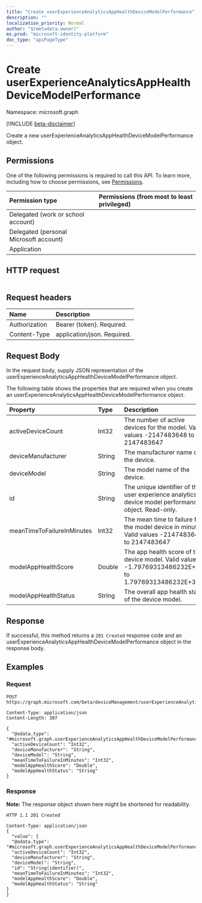 ```yaml
---
title: "Create userExperienceAnalyticsAppHealthDeviceModelPerformance"
description: ""
localization_priority: Normal
author: "$(metadata.owner)"
ms.prod: "microsoft-identity-platform"
doc_type: "apiPageType"
---
```


# Create userExperienceAnalyticsAppHealthDeviceModelPerformance

Namespace: microsoft.graph

[!INCLUDE [beta-disclaimer](../../includes/beta-disclaimer.md)]

Create a new userExperienceAnalyticsAppHealthDeviceModelPerformance object.

## Permissions

One of the following permissions is required to call this API. To learn more, including how to choose permissions, see [Permissions](/graph/permissions-reference).

| Permission type                        | Permissions (from most to least privileged) |
| :------------------------------------- | :------------------------------------------ |
| Delegated (work or school account)     |                                             |
| Delegated (personal Microsoft account) |                                             |
| Application                            |                                             |

## HTTP request

<!-- {
  "blockType": "ignored"
}
-->

```http

```

## Request headers

| Name          | Description                 |
| :------------ | :-------------------------- |
| Authorization | Bearer {token}. Required.   |
| Content-Type  | application/json. Required. |

## Request Body

In the request body, supply JSON representation of the userExperienceAnalyticsAppHealthDeviceModelPerformance object.

<!-- Actions and Functions -->

<!-- CRUD Methods -->

The following table shows the properties that are required when you create an userExperienceAnalyticsAppHealthDeviceModelPerformance object.

| Property                   | Type   | Description                                                                                            |
| :------------------------- | :----- | :----------------------------------------------------------------------------------------------------- |
| activeDeviceCount          | Int32  | The number of active devices for the model. Valid values -2147483648 to 2147483647                     |
| deviceManufacturer         | String | The manufacturer name of the device.                                                                   |
| deviceModel                | String | The model name of the device.                                                                          |
| id                         | String | The unique identifier of the user experience analytics device model performance object. Read-only.     |
| meanTimeToFailureInMinutes | Int32  | The mean time to failure for the model device in minutes. Valid values -2147483648 to 2147483647       |
| modelAppHealthScore        | Double | The app health score of the device model. Valid values -1.79769313486232E+308 to 1.79769313486232E+308 |
| modelAppHealthStatus       | String | The overall app health status of the device model.                                                     |

## Response

If successful, this method returns a `201 Created` response code and an userExperienceAnalyticsAppHealthDeviceModelPerformance object in the response body.

## Examples

### Request

<!-- {
  "blockType": "request",
  "name": "create_userexperienceanalyticsapphealthdevicemodelperformance"
}
-->

```http
POST https://graph.microsoft.com/beta/deviceManagement/userExperienceAnalyticsAppHealthDeviceModelPerformance/{id}

Content-Type: application/json
Content-Length: 307

{
  "@odata.type": "#microsoft.graph.userExperienceAnalyticsAppHealthDeviceModelPerformance",
  "activeDeviceCount": "Int32",
  "deviceManufacturer": "String",
  "deviceModel": "String",
  "meanTimeToFailureInMinutes": "Int32",
  "modelAppHealthScore": "Double",
  "modelAppHealthStatus": "String"
}

```

### Response

**Note:** The response object shown here might be shortened for readability.

<!-- {
  "blockType": "response",
  "truncated": true,
  "@odata.type": "microsoft.management.services.api.userExperienceAnalyticsAppHealthDeviceModelPerformance"
}
-->

```http
HTTP 1.1 201 Created

Content-Type: application/json
{
  "value": {
  "@odata.type": "#microsoft.graph.userExperienceAnalyticsAppHealthDeviceModelPerformance",
  "activeDeviceCount": "Int32",
  "deviceManufacturer": "String",
  "deviceModel": "String",
  "id": "String(identifier)",
  "meanTimeToFailureInMinutes": "Int32",
  "modelAppHealthScore": "Double",
  "modelAppHealthStatus": "String"
}
}

```
